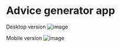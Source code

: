 ﻿# Advice generator app

Desktop version
![image](https://user-images.githubusercontent.com/91212835/182654088-905e27ec-2af0-43f2-8fe3-fa61e63e3f63.png)

Mobile version
![image](https://user-images.githubusercontent.com/91212835/182654181-77714fcb-ffd7-457c-9443-05a792099550.png)
